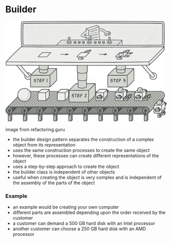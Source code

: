 # Builder

![Builder_image](https://github.com/farzadafi/Design_Pattern/blob/master/image/Builder.png)

image from refactoring.guru

* the builder design pattern separates the construction of a complex object from its
  representation
* uses the same construction processes to create the same object
* however, these processes can create different representations of the object
* uses a step-by-step approach to create the object
* the builder class is independent of other objects
* useful when creating the object is very complex and is independent of the assembly of
  the parts of the object

### Example
* an example would be creating your own computer
* different parts are assembled depending upon the order received by the customer
* a customer can demand a 500 GB hard disk with an Intel processor
* another customer can choose a 250 GB hard disk with an AMD processor